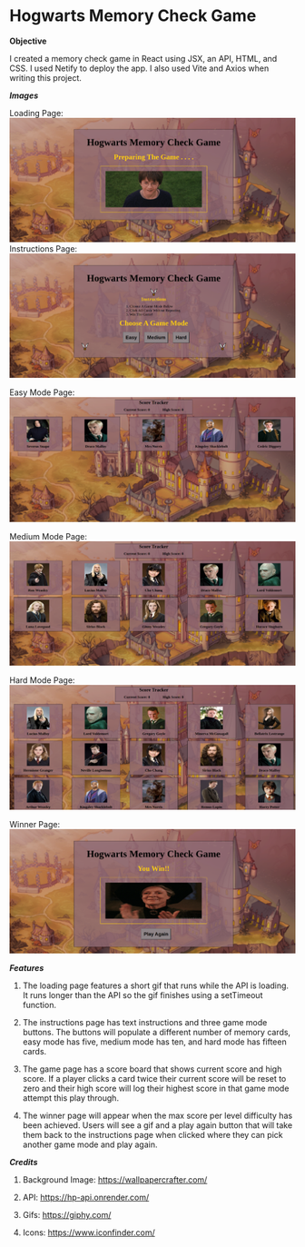# Hogwarts Memory Check Game

**Objective**

I created a memory check game in React using JSX, an API, HTML, and CSS. I used Netify to deploy the app. I also used Vite and Axios when writing this project.

***Images***

Loading Page:
![](images/loadingpage.png)
Instructions Page:
![](images/instructionspage.png)

Easy Mode Page:
![](images/easymode.png)

Medium Mode Page:
![](images/mediummode.png)

Hard Mode Page:
![](images/hardmode.png)

Winner Page:
![](images/winnerpage.png)

***Features***

1. The loading page features a short gif that runs while the API is loading. It runs longer than the API so the gif finishes using a setTimeout function.

2. The instructions page has text instructions and three game mode buttons. The buttons will populate a different number of memory cards, easy mode has five, medium mode has ten, and hard mode has fifteen cards.

3. The game page has a score board that shows current score and high score. If a player clicks a card twice their current score will be reset to zero and their high score will log their highest score in that game mode attempt this play through.

4. The winner page will appear when the max score per level difficulty has been achieved. Users will see a gif and a play again button that will take them back to the instructions page when clicked where they can pick another game mode and play again. 

***Credits***

1. Background Image: https://wallpapercrafter.com/

2. API: https://hp-api.onrender.com/

3. Gifs: https://giphy.com/

4. Icons: https://www.iconfinder.com/


